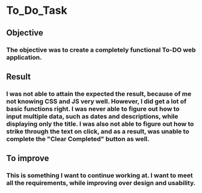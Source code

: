 # To_Do_Task
## Objective
### The objective was to create a completely functional To-DO web application.
## Result
### I was not able to attain the expected the result, because of me not knowing CSS and JS very well. However, I did get a lot of basic functions right. I was never able to figure out how to input multiple data, such as dates and descriptions, while displaying only the title. I was also not able to figure out how to strike through the text on click, and as a result, was unable to complete the "Clear Completed" button as well. 
## To improve
### This is something I want to continue working at. I want to meet all the requirements, while improving over design and usability.
